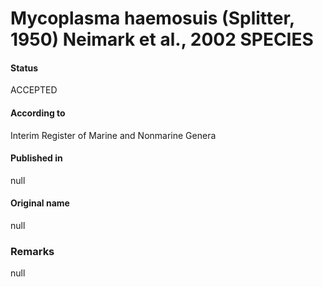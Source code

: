 # Mycoplasma haemosuis (Splitter, 1950) Neimark et al., 2002 SPECIES

#### Status
ACCEPTED

#### According to
Interim Register of Marine and Nonmarine Genera

#### Published in
null

#### Original name
null

### Remarks
null